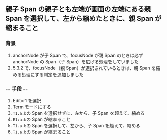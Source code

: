 ## 親子 Span の親子とも左端が画面の左端にある親 Span を選択して、左から縮めたときに、親 Span が縮まること

### 背景

1.  anchorNode が子 Span で、focusNode が親 Span のときは必ず anchorNode の Span（子 Span）を広げる処理をしていました
2.  5.3.2 で、focusNode（親 Span）が選択されているときは、親 Span を縮める処理にする判定を追加しました

### -- 手段 --

1.  Editor1 を選択
2.  Term モードにする
3.  `T1.a.b`の Span を選択せずに、左から、子 Span を超えて、縮める
4.  `E1:a:b`の Span が縮まること
5.  `T1.a.b`の Span を選択して、左から、子 Span を超えて、縮める
6.  `T1.a.b`の Span が縮まること

